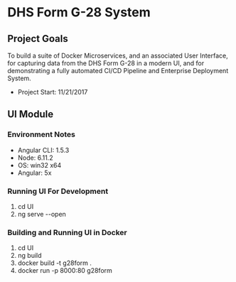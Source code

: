 # DHS Form G-28 System

## Project Goals
To build a suite of Docker Microservices, and an associated User Interface, for capturing data from the DHS Form G-28 in a modern UI, and for demonstrating a fully automated CI/CD Pipeline and Enterprise Deployment System.

- Project Start: 11/21/2017

## UI Module
### Environment Notes
- Angular CLI: 1.5.3
- Node: 6.11.2
- OS: win32 x64
- Angular: 5x

### Running UI For Development
1.  cd UI
1.  ng serve --open

### Building and Running UI in Docker
1.  cd UI
1.  ng build
1.  docker build -t g28form .
1.  docker run -p 8000:80 g28form